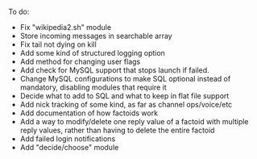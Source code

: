 To do:
* Fix "wikipedia2.sh" module
* Store incoming messages in searchable array
* Fix tail not dying on kill
* Add some kind of structured logging option
* Add method for changing user flags
* Add check for MySQL support that stops launch if failed.
* Change MySQL configurations to make SQL optional instead of mandatory, disabling modules that require it
* Decide what to add to SQL and what to keep in flat file support
* Add nick tracking of some kind, as far as channel ops/voice/etc
* Add documentation of how factoids work
* Add a way to modify/delete one reply value of a factoid with multiple reply values, rather than having to delete the entire factoid
* Add failed login notifications
* Add "decide/choose" module
